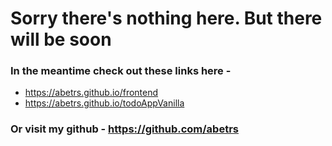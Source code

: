 # Sorry there's nothing here. But there will be soon
### In the meantime check out these links here -
* https://abetrs.github.io/frontend
* https://abetrs.github.io/todoAppVanilla

### Or visit my github - https://github.com/abetrs
